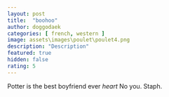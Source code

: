 ```yaml
---
layout: post
title:  "boohoo"
author: doggodaek
categories: [ french, western ]
image: assets\images\poulet\poulet4.png
description: "Description"
featured: true
hidden: false
rating: 5
---
```


Potter is the best boyfriend ever *heart* No you. Staph.
